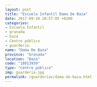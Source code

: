 ```yaml
---
layout: post
title: "Escuela Infantil Dama De Baza"
date: 2017-09-20 20:57:05 +0200
categories:
- Escuela Infantil
- granada
- baza
- Centro público
- guarderia
name: "Dama De Baza"
province: "Granada"
location: "Baza"
code: "18013939"
type: "Centro público"
img: guarderia.jpg
permalink: /guarderias/dama-de-baza.html
---
```


